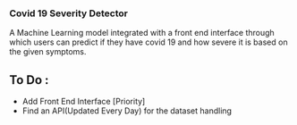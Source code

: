 ### Covid 19 Severity Detector
A Machine Learning model integrated with a front end interface through which users can predict if they have covid 19 and how severe it is based on the given symptoms. 

## To Do :
* Add Front End Interface [Priority] 
* Find an API(Updated Every Day) for the dataset handling 